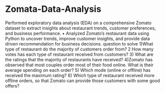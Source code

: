 # Zomata-Data-Analysis
Performed exploratory data analysis (EDA) on a comprehensive Zomato dataset to extract insights about  restaurant trends, customer preferences, and business performance. • Analyzed Zomato’s restaurant data using Python to uncover trends, improve customer insights, and provide data driven recommendation for business decisions.
question to solve
1)What type of restaurant do the majority of customers order from?
2 How many votes has each type of restaurant received from customers?
3) What are the ratings that the majority of restaurants have received?
4)Zomato has observed that most couples order most of their food online. What is their average spending on each order?
5) Which mode (online or offline) has received the maximum rating?
6) Which type of restaurant received more offline orders, so that Zomato can provide those customers with some good offers?
